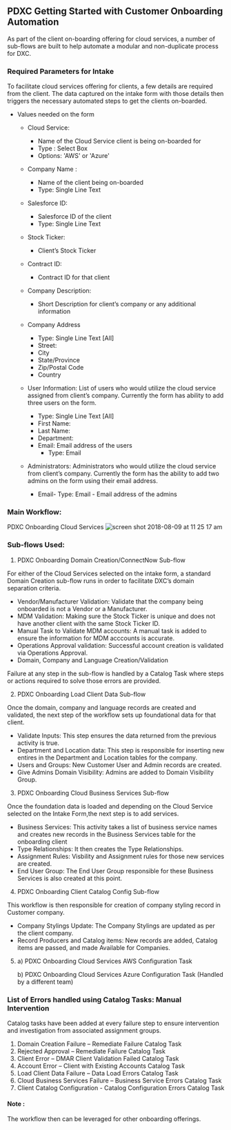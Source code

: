 ## PDXC Getting Started with Customer Onboarding Automation

As part of the client on-boarding offering for cloud services, a number of sub-flows are built to help automate a modular and non-duplicate process for DXC. 

### Required Parameters for Intake

To facilitate cloud services offering for clients, a few details are required from the client. The data captured on the intake form with those details then triggers the necessary automated steps to get the clients on-boarded. 

* Values needed on the form
  - Cloud Service:
    - Name of the Cloud Service client is being on-boarded for
    - Type : Select Box 
    - Options: 'AWS' or 'Azure'
    
  - Company Name : 
    - Name of the client being on-boarded
    - Type: Single Line Text
    
  - Salesforce ID: 
    - Salesforce ID of the client 
    - Type: Single Line Text 

  - Stock Ticker: 
    - Client’s Stock Ticker 
    
  - Contract ID: 
    - Contract ID for that client

  - Company Description:
    - Short Description for client’s company or any additional information

  - Company Address
    - Type: Single Line Text [All]
    - Street:
    - City
    - State/Province
    - Zip/Postal Code
    - Country

  - User Information: List of users who would utilize the cloud service assigned from client’s company. Currently the form has ability to add three users on the form. 
    - Type: Single Line Text [All]
    - First Name:
    - Last Name:
    - Department:
    - Email: Email address of the users
      - Type: Email
      
  - Administrators: Administrators who would utilize the cloud service from client’s company. Currently the form has the ability to add two admins on the form using their email address. 
    - Email- Type: Email - Email address of the admins 
    
### Main Workflow:
PDXC Onboarding Cloud Services
![screen shot 2018-08-09 at 11 25 17 am](https://user-images.githubusercontent.com/18390433/43913727-74375eea-9bcb-11e8-9b4c-6144a3306d21.png)

### Sub-flows Used: 
1. PDXC Onboarding Domain Creation/ConnectNow Sub-flow

For either of the Cloud Services selected on the intake form, a standard Domain Creation sub-flow runs in order to facilitate DXC’s domain separation criteria. 
  - Vendor/Manufacturer Validation: Validate that the company being onboarded is not a Vendor or a Manufacturer.
  - MDM Validation: Making sure the Stock Ticker is unique and does not have another client with the same Stock Ticker ID.
  - Manual Task to Validate MDM accounts: A manual task is added to ensure the information for MDM acccounts is accurate.
  - Operations Approval validation: Successful account creation is validated via Operations Approval.
  - Domain, Company and Language Creation/Validation

Failure at any step in the sub-flow is handled by a Catalog Task where steps or actions required to solve those errors are provided.

2. PDXC Onboarding Load Client Data Sub-flow

Once the domain, company and language records are created and validated, the next step of the workflow sets up foundational data for that client. 
  - Validate Inputs: This step ensures the data returned from the previous activity is true.
  - Department and Location data: This step is responsible for inserting new entires in the Department and Location tables for the company. 
  - Users and Groups:  New Customer User and Admin records are created.
  - Give Admins Domain Visibility: Admins are added to Domain Visibility Group. 

3. PDXC Onboarding Cloud Business Services Sub-flow

Once the foundation data is loaded and depending on the Cloud Service selected on the Intake Form,the next step is to add services.
  - Business Services: This activity takes a list of business service names and creates new records in the Business Services table for the onboarding client
  - Type Relationships: It then creates the Type Relationships.
  - Assignment Rules: Visbility and Assignment rules for those new services are created. 
  - End User Group: The End User Group responsible for these Business Services is also created at this point. 

4. PDXC Onboarding Client Catalog Config Sub-flow

This workflow is then responsible for creation of company styling record in Customer company. 
  - Company Stylings Update: The Company Stylings are updated as per the client company.
  - Record Producers and Catalog items: New records are added, Catalog items are passed, and made Available for Companies.
  
5. a) PDXC Onboarding Cloud Services AWS Configuration Task

   b) PDXC Onboarding Cloud Services Azure Configuration Task (Handled by a different team)
  
 ### List of Errors handled using **Catalog Tasks**: Manual Intervention 
 
Catalog tasks have been added at every failure step to ensure intervention and investigation from associated assignment groups. 
  1. Domain Creation Failure – Remediate Failure Catalog Task
  2. Rejected Approval – Remediate Failure Catalog Task
  3. Client Error – DMAR Client Validation Failed Catalog Task
  4. Account Error – Client with Existing Accounts Catalog Task
  5. Load Client Data Failure – Data Load Errors Catalog Task
  6. Cloud Business Services Failure – Business Service Errors Catalog Task
  7. Client Catalog Configuration - Catalog Configuration Errors Catalog Task
  
#### Note : 
The workflow then can be leveraged for other onboarding offerings. 




